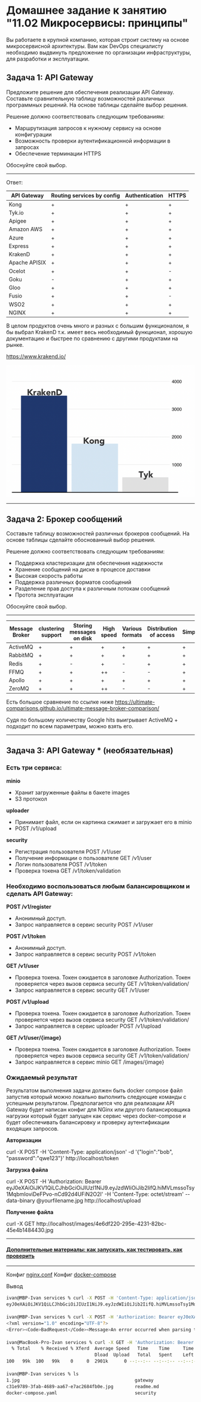 # Домашнее задание к занятию "11.02 Микросервисы: принципы"

Вы работаете в крупной компанию, которая строит систему на основе микросервисной архитектуры.
Вам как DevOps специалисту необходимо выдвинуть предложение по организации инфраструктуры, для разработки и эксплуатации.

## Задача 1: API Gateway 

Предложите решение для обеспечения реализации API Gateway. Составьте сравнительную таблицу возможностей различных программных решений. На основе таблицы сделайте выбор решения.

Решение должно соответствовать следующим требованиям:
- Маршрутизация запросов к нужному сервису на основе конфигурации
- Возможность проверки аутентификационной информации в запросах
- Обеспечение терминации HTTPS

Обоснуйте свой выбор.

---

Ответ:

| API Gateway     | Routing services by config | Authentication | HTTPS |
|-----------------|----------------------------|----------------|-------|
| Kong            | +                          | +              | +     |
| Tyk.io          | +                          | +              | +     |
| Apigee          | +                          | +              | +     |
| Amazon AWS      | +                          | +              | +     |
| Azure           | +                          | +              | +     |
| Express         | +                          | +              | +     |
| KrakenD         | +                          | +              | +     |
| Apache APISIX   | +                          | +              | +     |
| Ocelot          | +                          | +              | -     |
| Goku            | -                          | +              | +     |
| Gloo            | +                          | +              | +     |
| Fusio           | +                          | +              | -     |
| WSO2            | +                          | +              | +     |
| NGINX           | +                          | +              | +     |

В целом продуктов очень много и разных с большим функционалом, я бы выбрал KrakenD т.к. имеет весь необходимый функционал, хорошую документацию и быстрее по сравнению с другими продуктами на рынке.

https://www.krakend.io/

<p align="center">
  <img src="./assets/1.png">
</p>

---

## Задача 2: Брокер сообщений

Составьте таблицу возможностей различных брокеров сообщений. На основе таблицы сделайте обоснованный выбор решения.

Решение должно соответствовать следующим требованиям:
- Поддержка кластеризации для обеспечения надежности
- Хранение сообщений на диске в процессе доставки
- Высокая скорость работы
- Поддержка различных форматов сообщений
- Разделение прав доступа к различным потокам сообщений
- Протота эксплуатации

Обоснуйте свой выбор.

---

| Message Broker | clustering support | Storing messages on disk | High speed | Various formats | Distribution of access | Simpless |
|----------------|--------------------|--------------------------|------------|-----------------|------------------------|----------|
| ActiveMQ       | +                  | +                        | +          | +               | +                      | +        |
| RabbitMQ       | +                  | +                        | +          | +               | +                      | +        |
| Redis          | +                  | -                        | +          | -               | +                      | +        |
| FFMQ           | +                  | +                        | ++         | -               | -                      | +        |
| Apollo         | +                  | +                        | +          | +               | +                      | +        |
| ZeroMQ         | +                  | +                        | ++         | -               | -                      | +        |

Есть большое сравнение по ссылке ниже
https://ultimate-comparisons.github.io/ultimate-message-broker-comparison/

Судя по большому количеству Google hits выигрывает ActiveMQ + подходит по всем параметрам, можно взять его.

---

## Задача 3: API Gateway * (необязательная)

### Есть три сервиса:

**minio**
- Хранит загруженные файлы в бакете images
- S3 протокол

**uploader**
- Принимает файл, если он картинка сжимает и загружает его в minio
- POST /v1/upload

**security**
- Регистрация пользователя POST /v1/user
- Получение информации о пользователе GET /v1/user
- Логин пользователя POST /v1/token
- Проверка токена GET /v1/token/validation

### Необходимо воспользоваться любым балансировщиком и сделать API Gateway:

**POST /v1/register**
- Анонимный доступ.
- Запрос направляется в сервис security POST /v1/user

**POST /v1/token**
- Анонимный доступ.
- Запрос направляется в сервис security POST /v1/token

**GET /v1/user**
- Проверка токена. Токен ожидается в заголовке Authorization. Токен проверяется через вызов сервиса security GET /v1/token/validation/
- Запрос направляется в сервис security GET /v1/user

**POST /v1/upload**
- Проверка токена. Токен ожидается в заголовке Authorization. Токен проверяется через вызов сервиса security GET /v1/token/validation/
- Запрос направляется в сервис uploader POST /v1/upload

**GET /v1/user/{image}**
- Проверка токена. Токен ожидается в заголовке Authorization. Токен проверяется через вызов сервиса security GET /v1/token/validation/
- Запрос направляется в сервис minio  GET /images/{image}

### Ожидаемый результат

Результатом выполнения задачи должен быть docker compose файл запустив который можно локально выполнить следующие команды с успешным результатом.
Предполагается что для реализации API Gateway будет написан конфиг для NGinx или другого балансировщика нагрузки который будет запущен как сервис через docker-compose и будет обеспечивать балансировку и проверку аутентификации входящих запросов.

**Авторизации**

curl -X POST -H 'Content-Type: application/json' -d '{"login":"bob", "password":"qwe123"}' http://localhost/token

**Загрузка файла**

curl -X POST -H 'Authorization: Bearer eyJ0eXAiOiJKV1QiLCJhbGciOiJIUzI1NiJ9.eyJzdWIiOiJib2IifQ.hiMVLmssoTsy1MqbmIoviDeFPvo-nCd92d4UFiN2O2I' -H 'Content-Type: octet/stream' --data-binary @yourfilename.jpg http://localhost/upload

**Получение файла**

curl -X GET http://localhost/images/4e6df220-295e-4231-82bc-45e4b1484430.jpg

---

#### [Дополнительные материалы: как запускать, как тестировать, как проверить](https://github.com/netology-code/devkub-homeworks/tree/main/11-microservices-02-principles)

---

Конфиг [nginx.conf](./services/gateway/nginx.conf)
Конфиг [docker-compose](./services/docker-compose.yaml)

Вывод
```bash
ivan@MBP-Ivan services % curl -X POST -H 'Content-Type: application/json' -d '{"login":"bob", "password":"qwe123"}' http://localhost/token
eyJ0eXAiOiJKV1QiLCJhbGciOiJIUzI1NiJ9.eyJzdWIiOiJib2IifQ.hiMVLmssoTsy1MqbmIoviDeFPvo-nCd92d4UFiN2O2I%                                                                                 

ivan@MBP-Ivan services % curl -X POST -H 'Authorization: Bearer eyJ0eXAiOiJKV1QiLCJhbGciOiJIUzI1NiJ9.eyJzdWIiOiJib2IifQ.hiMVLmssoTsy1MqbmIoviDeFPvo-nCd92d4UFiN2O2I' -H 'Content-Type: octet/stream' --data-binary @1.jpg http://localhost/upload
<?xml version="1.0" encoding="UTF-8"?>
<Error><Code>BadRequest</Code><Message>An error occurred when parsing the HTTP request POST at &#39;/v1/upload&#39;</Message><Resource>/v1/upload</Resource><RequestId></RequestId><HostId>93ca7dc2-d5d8-4f5c-b916-fb7af116c411</HostId></Error>%     
 
ivan@MacBook-Pro-Ivan services % curl -X GET -H 'Authorization: Bearer eyJ0eXAiOiJKV1QiLCJhbGciOiJIUzI1NiJ9.eyJzdWIiOiJib2IifQ.hiMVLmssoTsy1MqbmIoviDeFPvo-nCd92d4UFiN2O2I' http://localhost/images/85c2a342-d19a-40d3-bdaf-7a214b4f45b4.jpg > 2.jpg
  % Total    % Received % Xferd  Average Speed   Time    Time     Time  Current
                                 Dload  Upload   Total   Spent    Left  Speed
100   99k  100   99k    0     0  2901k      0 --:--:-- --:--:-- --:--:-- 4532k

ivan@MBP-Ivan services % ls
1.jpg                                           gateway                                         uploader
c31e9789-3fab-4689-aa67-e7ac2684fb0e.jpg        readme.md
docker-compose.yaml                             security
```